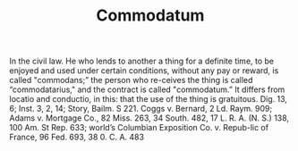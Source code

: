 ---
title: Commodatum
letter: C
permalink: "/definitions/bld-commodatum.html"
body: 'In the civil law. He who lends to another a thing for a definite time, to be
  enjoyed and used under certain conditions, without any pay or reward, is called
  "commodans;” the person who re-ceives the thing is called “commodatarius," and the
  contract is called "commodatum.” It differs from locatio and conductio, in this:
  that the use of the thing is gratuitous. Dig. 13, 6; Inst. 3, 2, 14; Story, Bailm.
  S 221. Coggs v. Bernard, 2 Ld. Raym. 909; Adams v. Mortgage Co., 82 Miss. 263, 34
  South. 482, 17 L. R. A. (N. S.) 138, 100 Am. St Rep. 633; world’s Columbian Exposition
  Co. v. Repub-lic of France, 96 Fed. 693, 38 0. C. A. 483'
published_at: '2018-07-07'
source: Black's Law Dictionary 2nd Ed (1910)
layout: post
---